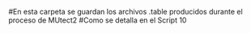 #En esta carpeta se guardan los archivos .table producidos durante el proceso de MUtect2
#Como se detalla en el Script 10
